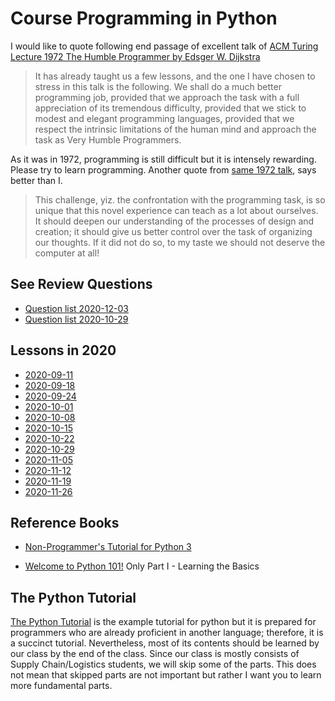 # Course Programming in Python


I would like to quote following end passage of excellent talk of [ACM Turing Lecture 1972 The Humble Programmer by Edsger W. Dijkstra](https://www.cs.utexas.edu/~EWD/transcriptions/EWD03xx/EWD340.html) 


>It has already taught us a few lessons, and the one I have chosen to stress in this talk is the following. 
> We shall do a much better programming job, provided that we approach the task with a full appreciation of its tremendous difficulty, provided that we stick to modest and elegant programming languages, provided that we respect the intrinsic limitations of the human mind and approach the task as Very Humble Programmers.


As it was in 1972, programming is still difficult but it is intensely rewarding.
Please try to learn programming.
Another quote from [same 1972 talk](https://www.cs.utexas.edu/~EWD/transcriptions/EWD03xx/EWD340.html), says better than I.


> This challenge, yiz. the confrontation with the programming task, is so unique that this novel experience can teach as a lot about ourselves.
> It should deepen our understanding of the processes of design and creation; it should give us better control over the task of organizing our thoughts. 
> If it did not do so, to my taste we should not deserve the computer at all!


## See Review Questions

- [Question list 2020-12-03](course-content/questions-list-en.md)
- [Question list 2020-10-29](2020/homeworks/2020-10-29-Python-Review-Questions.pdf)



## Lessons in 2020

- [2020-09-11](2020/2020-09-11.md)
- [2020-09-18](2020/2020-09-18.md)
- [2020-09-24](2020/2020-09-24.md)
- [2020-10-01](2020/2020-10-01.md)
- [2020-10-08](2020/2020-10-08.md)
- [2020-10-15](2020/2020-10-15.md)
- [2020-10-22](2020/2020-10-22.md)
- [2020-10-29](2020/2020-10-29.md)
- [2020-11-05](2020/2020-11-05.md)
- [2020-11-12](2020/2020-11-12.md)
- [2020-11-19](2020/2020-11-19.md)
- [2020-11-26](2020/2020-11-26.md)


## Reference Books

- [Non-Programmer's Tutorial for Python 3](https://en.wikibooks.org/wiki/Non-Programmer%27s_Tutorial_for_Python_3)

- [Welcome to Python 101!](https://python101.pythonlibrary.org/)
	Only Part I - Learning the Basics


## The Python Tutorial

[The Python Tutorial](https://docs.python.org/3/tutorial/index.html) is the example tutorial for python but it is prepared for programmers who are already proficient in another language; therefore, it is a succinct tutorial.
Nevertheless, most of its contents should be learned by our class by the end of the class.
Since our class is mostly consists of Supply Chain/Logistics students, we will skip some of the parts.
This does not mean that skipped parts are not important but rather I want you to learn more fundamental parts.




